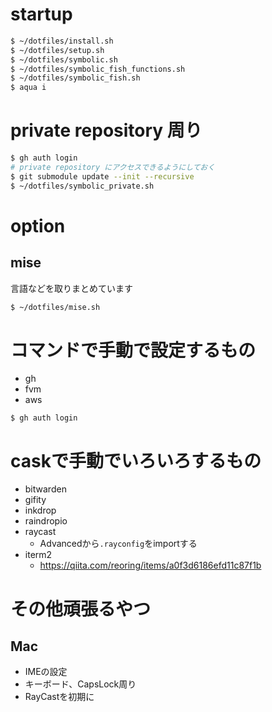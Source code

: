 # startup
```sh
$ ~/dotfiles/install.sh
$ ~/dotfiles/setup.sh
$ ~/dotfiles/symbolic.sh
$ ~/dotfiles/symbolic_fish_functions.sh
$ ~/dotfiles/symbolic_fish.sh
$ aqua i
```

# private repository 周り

```sh
$ gh auth login
# private repository にアクセスできるようにしておく
$ git submodule update --init --recursive
$ ~/dotfiles/symbolic_private.sh
```

# option
## mise
言語などを取りまとめています
```sh
$ ~/dotfiles/mise.sh
```

# コマンドで手動で設定するもの
- gh
- fvm
- aws
``` fish
$ gh auth login

```

# caskで手動でいろいろするもの
- bitwarden
- gifity
- inkdrop
- raindropio
- raycast
  - Advancedから`.rayconfig`をimportする
- iterm2
  - https://qiita.com/reoring/items/a0f3d6186efd11c87f1b

# その他頑張るやつ
## Mac
- IMEの設定
- キーボード、CapsLock周り
- RayCastを初期に
